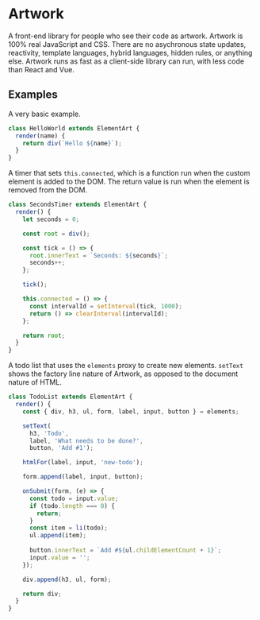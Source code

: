 # Artwork
A front-end library for people who see their code as artwork. Artwork is 100% real JavaScript and CSS. There are no asychronous state updates, reactivity, template languages, hybrid languages, hidden rules, or anything else. Artwork runs as fast as a client-side library can run, with less code than React and Vue.

## Examples

A very basic example.
```js
class HelloWorld extends ElementArt {
  render(name) {
    return div(`Hello ${name}`);
  }
}
```

A timer that sets `this.connected`, which is a function run when the custom element is added to the DOM. The return value is run when the element is removed from the DOM.
```js
class SecondsTimer extends ElementArt {
  render() {
    let seconds = 0;

    const root = div();

    const tick = () => {
      root.innerText = `Seconds: ${seconds}`;
      seconds++;
    };

    tick();

    this.connected = () => {
      const intervalId = setInterval(tick, 1000);
      return () => clearInterval(intervalId);
    };

    return root;
  }
}
```

A todo list that uses the `elements` proxy to create new elements. `setText` shows the factory line nature of Artwork, as opposed to the document nature of HTML.
```js
class TodoList extends ElementArt {
  render() {
    const { div, h3, ul, form, label, input, button } = elements;

    setText(
      h3, 'Todo', 
      label, 'What needs to be done?',
      button, 'Add #1');

    htmlFor(label, input, 'new-todo');

    form.append(label, input, button);

    onSubmit(form, (e) => {
      const todo = input.value;
      if (todo.length === 0) {
        return;
      }
      const item = li(todo);
      ul.append(item);
      
      button.innerText = `Add #${ul.childElementCount + 1}`;
      input.value = '';
    });

    div.append(h3, ul, form);

    return div;
  }
}
```


